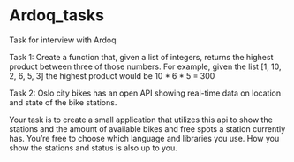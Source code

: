 # Ardoq_tasks
Task for interview with Ardoq


Task 1: 
Create a function that, given a list of integers, returns the highest product between three of those numbers.
For example, given the list [1, 10, 2, 6, 5, 3] the highest product would be 10 * 6 * 5 = 300

Task 2: 
Oslo city bikes has an open API showing real-time data on location and state of the bike stations.

Your task is to create a small application that utilizes this api to show the stations and the amount of available bikes and free spots a station currently has. 
You’re free to choose which language and libraries you use. How you show the stations and status is also up to you.
